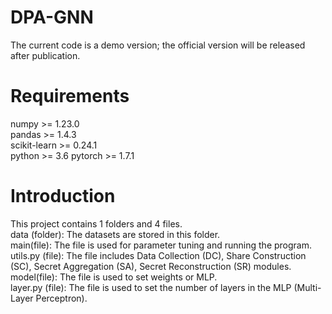 # DPA-GNN
The current code is a demo version; the official version will be released after publication.

# Requirements
numpy >= 1.23.0  
pandas >= 1.4.3  
scikit-learn >= 0.24.1  
python >= 3.6
pytorch >= 1.7.1


# Introduction
This project contains 1 folders and 4 files.      
data (folder): The datasets are stored in this folder.    
main(file): The file is used for parameter tuning and running the program.  
utils.py (file): The file includes Data Collection (DC), Share Construction (SC), Secret Aggregation (SA), Secret Reconstruction (SR) modules. 
model(file): The file is used to set weights or MLP.  
layer.py (file): The file is used to set the number of layers in the MLP (Multi-Layer Perceptron). 


